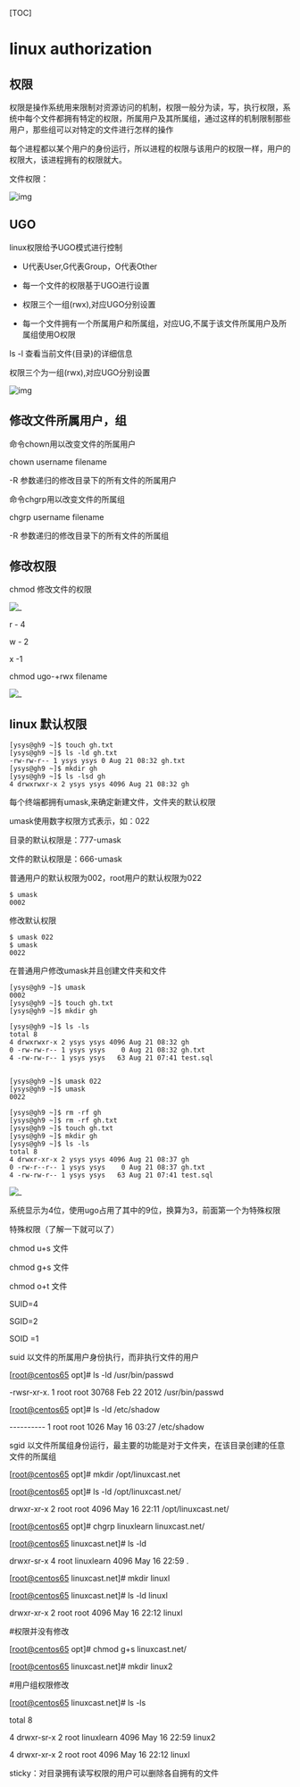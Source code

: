 [TOC]

# linux authorization



## 权限

​	权限是操作系统用来限制对资源访问的机制，权限一般分为读，写，执行权限，系统中每个文件都拥有特定的权限，所属用户及其所属组，通过这样的机制限制那些用户，那些组可以对特定的文件进行怎样的操作

​	每个进程都以某个用户的身份运行，所以进程的权限与该用户的权限一样，用户的权限大，该进程拥有的权限就大。



文件权限：

![img](../img_src/0-20180726-9-linux.png)

## UGO



linux权限给予UGO模式进行控制



- U代表User,G代表Group，O代表Other


- 每一个文件的权限基于UGO进行设置


- 权限三个一组(rwx),对应UGO分别设置


- 每一个文件拥有一个所属用户和所属组，对应UG,不属于该文件所属用户及所属组使用O权限




ls -l 查看当前文件(目录)的详细信息

权限三个为一组(rwx),对应UGO分别设置

![img](../img_src/0-20180726-10-linux.png)

## 修改文件所属用户，组

命令chown用以改变文件的所属用户

chown username filename

-R 参数递归的修改目录下的所有文件的所属用户

命令chgrp用以改变文件的所属组

chgrp username filename

-R  参数递归的修改目录下的所有文件的所属组

## 修改权限

chmod 修改文件的权限

![_](../img_src/000/2018-08-11_202118.png)

r - 4

w - 2

x  -1

chmod ugo-+rwx filename



![_](../img_src/000/2018-08-11_202700.png)



## linux  默认权限

```
[ysys@gh9 ~]$ touch gh.txt
[ysys@gh9 ~]$ ls -ld gh.txt 
-rw-rw-r-- 1 ysys ysys 0 Aug 21 08:32 gh.txt
[ysys@gh9 ~]$ mkdir gh
[ysys@gh9 ~]$ ls -lsd gh
4 drwxrwxr-x 2 ysys ysys 4096 Aug 21 08:32 gh
```





每个终端都拥有umask,来确定新建文件，文件夹的默认权限

umask使用数字权限方式表示，如：022

目录的默认权限是：777-umask

文件的默认权限是：666-umask

普通用户的默认权限为002，root用户的默认权限为022

```
$ umask
0002
```

修改默认权限

```
$ umask 022
$ umask
0022
```



在普通用户修改umask并且创建文件夹和文件

```
[ysys@gh9 ~]$ umask
0002
[ysys@gh9 ~]$ touch gh.txt
[ysys@gh9 ~]$ mkdir gh

[ysys@gh9 ~]$ ls -ls
total 8
4 drwxrwxr-x 2 ysys ysys 4096 Aug 21 08:32 gh
0 -rw-rw-r-- 1 ysys ysys    0 Aug 21 08:32 gh.txt
4 -rw-rw-r-- 1 ysys ysys   63 Aug 21 07:41 test.sql


[ysys@gh9 ~]$ umask 022
[ysys@gh9 ~]$ umask
0022

[ysys@gh9 ~]$ rm -rf gh
[ysys@gh9 ~]$ rm -rf gh.txt
[ysys@gh9 ~]$ touch gh.txt
[ysys@gh9 ~]$ mkdir gh
[ysys@gh9 ~]$ ls -ls
total 8
4 drwxr-xr-x 2 ysys ysys 4096 Aug 21 08:37 gh
0 -rw-r--r-- 1 ysys ysys    0 Aug 21 08:37 gh.txt
4 -rw-rw-r-- 1 ysys ysys   63 Aug 21 07:41 test.sql
```

![_](../img_src/000/2018-08-21_165301.png)



系统显示为4位，使用ugo占用了其中的9位，换算为3，前面第一个为特殊权限

特殊权限（了解一下就可以了）

chmod u+s 文件

chmod g+s 文件

chmod o+t 文件

SUID=4

SGID=2

SOID =1

suid 以文件的所属用户身份执行，而非执行文件的用户

[[root@centos65](mailto:root@centos65) opt]# ls -ld /usr/bin/passwd

-rwsr-xr-x. 1 root root 30768 Feb 22  2012 /usr/bin/passwd

[[root@centos65](mailto:root@centos65) opt]# ls -ld /etc/shadow

---------- 1 root root 1026 May 16 03:27 /etc/shadow

sgid 以文件所属组身份运行，最主要的功能是对于文件夹，在该目录创建的任意文件的所属组

[[root@centos65](mailto:root@centos65) opt]# mkdir  /opt/linuxcast.net

[[root@centos65](mailto:root@centos65) opt]# ls -ld /opt/linuxcast.net/

drwxr-xr-x 2 root root 4096 May 16 22:11 /opt/linuxcast.net/

[[root@centos65](mailto:root@centos65) opt]# chgrp linuxlearn linuxcast.net/

[[root@centos65](mailto:root@centos65) linuxcast.net]# ls -ld 

drwxr-sr-x 4 root linuxlearn 4096 May 16 22:59 .

[[root@centos65](mailto:root@centos65) linuxcast.net]# mkdir linuxl

[[root@centos65](mailto:root@centos65) linuxcast.net]# ls -ld linuxl

drwxr-xr-x 2 root root 4096 May 16 22:12 linuxl

\#权限并没有修改

[[root@centos65](mailto:root@centos65) opt]# chmod g+s linuxcast.net/

[[root@centos65](mailto:root@centos65) linuxcast.net]# mkdir linux2

\#用户组权限修改

[[root@centos65](mailto:root@centos65) linuxcast.net]# ls -ls

total 8

4 drwxr-sr-x 2 root linuxlearn 4096 May 16 22:59 linux2

4 drwxr-xr-x 2 root root       4096 May 16 22:12 linuxl

sticky：对目录拥有读写权限的用户可以删除各自拥有的文件





